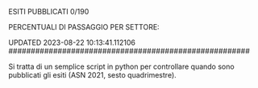 ESITI PUBBLICATI 0/190 

PERCENTUALI DI PASSAGGIO PER SETTORE:

UPDATED 2023-08-22 10:13:41.112106
###################################################### 

Si tratta di un semplice script in python per controllare quando sono pubblicati gli esiti (ASN 2021, sesto quadrimestre).

